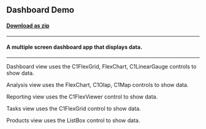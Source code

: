 ## Dashboard Demo
#### [Download as zip](https://minhaskamal.github.io/DownGit/#/home?url=https://github.com/GrapeCity/ComponentOne-WinForms-Samples/tree/master/NetFramework\WinForms\CS\DashboardDemo)
____
#### A multiple screen dashboard app that displays data.
____
Dashboard view uses the C1FlexGrid, FlexChart, C1LinearGauge controls to show data. 

Analysis view uses the FlexChart, C1Olap, C1Map controls to show data. 

Reporting view uses the C1FlexViewer control to show data. 

Tasks view uses the C1FlexGrid control to show data. 

Products view uses the ListBox control to show data. 